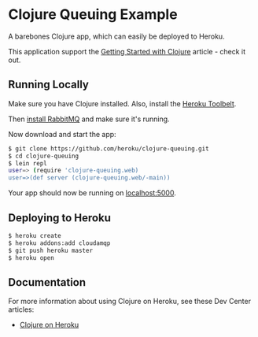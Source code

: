 
# Clojure Queuing Example

A barebones Clojure app, which can easily be deployed to Heroku.  

This application support the [Getting Started with Clojure](https://devcenter.heroku.com/articles/getting-started-with-clojure) article - check it out.

## Running Locally

Make sure you have Clojure installed.  Also, install the [Heroku Toolbelt](https://toolbelt.heroku.com/).

Then [install RabbitMQ](http://www.rabbitmq.com/download.html) and make sure it's running.

Now download and start the app:

```sh
$ git clone https://github.com/heroku/clojure-queuing.git
$ cd clojure-queuing
$ lein repl
user=> (require 'clojure-queuing.web)
user=>(def server (clojure-queuing.web/-main))
```

Your app should now be running on [localhost:5000](http://localhost:5000/).

## Deploying to Heroku

```sh
$ heroku create
$ heroku addons:add cloudamqp
$ git push heroku master
$ heroku open
```

## Documentation

For more information about using Clojure on Heroku, see these Dev Center articles:

- [Clojure on Heroku](https://devcenter.heroku.com/categories/clojure)

